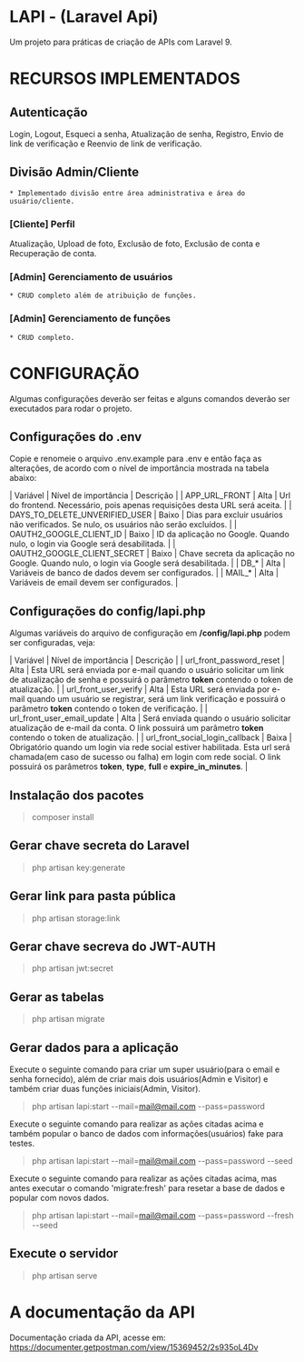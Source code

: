 # LAPI - (Laravel Api)
Um projeto para práticas de criação de APIs com Laravel 9.

# RECURSOS IMPLEMENTADOS
## Autenticação
Login, Logout, Esqueci a senha, Atualização de senha, Registro, Envio de link de verificação e Reenvio de link de verificação.

## Divisão Admin/Cliente
    * Implementado divisão entre área administrativa e área do usuário/cliente.

### [Cliente] Perfil
Atualização, Upload de foto, Exclusão de foto, Exclusão de conta e Recuperação de conta.

### [Admin] Gerenciamento de usuários
    * CRUD completo além de atribuição de funções.

### [Admin] Gerenciamento de funções
    * CRUD completo.

# CONFIGURAÇÃO
Algumas configurações deverão ser feitas e alguns comandos deverão ser executados para rodar o projeto.

## Configurações do .env
Copie e renomeie o arquivo .env.example para .env e então faça as alterações, de acordo com o nível de importância mostrada na tabela abaixo:

| Variável | Nível de importância | Descrição |
| APP_URL_FRONT | Alta | Url do frontend. Necessário, pois apenas requisições desta URL será aceita. |
| DAYS_TO_DELETE_UNVERIFIED_USER | Baixo | Dias para excluir usuários não verificados. Se nulo, os usuários não serão excluídos. |
| OAUTH2_GOOGLE_CLIENT_ID | Baixo | ID da aplicação no Google. Quando nulo, o login via Google será desabilitada. |
| OAUTH2_GOOGLE_CLIENT_SECRET | Baixo | Chave secreta da aplicação no Google. Quando nulo, o login via Google será desabilitada. |
| DB_* | Alta | Variáveis de banco de dados devem ser configurados. |
| MAIL_* | Alta | Variáveis de email devem ser configurados. |

## Configurações do config/lapi.php
Algumas variáveis do arquivo de configuração em <b>/config/lapi.php</b> podem ser configuradas, veja:

| Variável | Nível de importância | Descrição |
| url_front_password_reset | Alta | Esta URL será enviada por e-mail quando o usuário solicitar um link de atualização de senha e possuirá o parâmetro <b>token</b> contendo o token de atualização. |
| url_front_user_verify | Alta | Esta URL será enviada por e-mail quando um usuário se registrar, será um link verificação e possuirá o parâmetro <b>token</b> contendo o token de verificação. |
| url_front_user_email_update | Alta | Será enviada quando o usuário solicitar atualização de e-mail da conta. O link possuirá um parâmetro <b>token</b> contendo o token de atualização. |
| url_front_social_login_callback | Baixa | Obrigatório quando um login via rede social estiver habilitada. Esta url será chamada(em caso de sucesso ou falha) em login com rede social. O link possuirá os parâmetros <b>token</b>, <b>type</b>, <b>full</b> e <b>expire_in_minutes</b>. |

## Instalação dos pacotes
> composer install

## Gerar chave secreta do Laravel
> php artisan key:generate

## Gerar link para pasta pública
> php artisan storage:link

## Gerar chave secreva do JWT-AUTH
> php artisan jwt:secret

## Gerar as tabelas
> php artisan migrate

## Gerar dados para a aplicação
Execute o seguinte comando para criar um super usuário(para o email e senha fornecido), além de criar mais dois usuários(Admin e Visitor) e também criar duas funções iniciais(Admin, Visitor).
> php artisan lapi:start --mail=mail@mail.com --pass=password

Execute o seguinte comando para realizar as ações citadas acima e também popular o banco de dados com informações(usuários) fake para testes.
> php artisan lapi:start --mail=mail@mail.com --pass=password --seed

Execute o seguinte comando para realizar as ações citadas acima, mas antes executar o comando 'migrate:fresh' para resetar a base de dados e popular com novos dados.
> php artisan lapi:start --mail=mail@mail.com --pass=password --fresh --seed

## Execute o servidor
> php artisan serve

# A documentação da API
Documentação criada da API, acesse em: https://documenter.getpostman.com/view/15369452/2s935oL4Dv